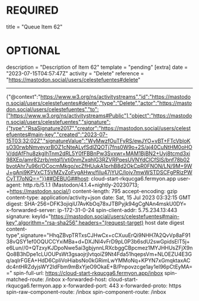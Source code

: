 
# REQUIRED
title = "Queue Item 62"
# OPTIONAL
description = "Description of Item 62"
template = "pending"
[extra]
date = "2023-07-15T04:57:47Z"
activity = "Delete"
reference = "https://mastodon.social/users/celestefuentes#delete"

---
{"@context":"https://www.w3.org/ns/activitystreams","id":"https://mastodon.social/users/celestefuentes#delete","type":"Delete","actor":"https://mastodon.social/users/celestefuentes","to":["https://www.w3.org/ns/activitystreams#Public"],"object":"https://mastodon.social/users/celestefuentes","signature":{"type":"RsaSignature2017","creator":"https://mastodon.social/users/celestefuentes#main-key","created":"2023-07-15T03:32:02Z","signatureValue":"WyMwzfOuTFyRS/ewJYO+vBT+FTcVbloKsO30rwbNmveyxrBOZ1cNteALyfSdIZQOTj7fns0W9o+2S/aj40CuNtHM0oHOV/ddAfFhu8zkgIhTnm2dRL5Y0fFBBnPw3Svxwr+MAM1BjBN2+Uvj8tcmd3xi98XEp/amr82zrb/mtqI1/xtj0nmZxqhlG3RZVRPqesUVNYdClCfSlS/bnf78b02bvotAhr7u96r/OCocmMkgo/xcZfHUukA1prhB8d2OkCpR0FNON/LN/9M+9WJ+gAnj9KPVxCT5VMZvZoFvgAHwv/fiIu47jYUC/Iojv7mwWSTDSCFgPRizPWCyTT7oNQ=="}}##DEBUG##host: cloud-start-rkqucga6.fermyon.app
user-agent: http.rb/5.1.1 (Mastodon/4.1.4+nightly-20230713; +https://mastodon.social/)
content-length: 795
accept-encoding: gzip
content-type: application/activity+json
date: Sat, 15 Jul 2023 03:32:15 GMT
digest: SHA-256=DFK3ojiqiU7AvKbOq78xJTBPyjk94gCgNAn4mskU0DY=
x-forwarded-server: ip-172-31-0-24
spin-client-addr: 5.75.234.13:443
signature: keyId="https://mastodon.social/users/celestefuentes#main-key",algorithm="rsa-sha256",headers="(request-target) host date digest content-type",signature="HhqZBvpTRTxsCJHwCx+cCXuuErQi9NHH7A2QvVp8aF9138vQSY1ef0OQUCCYxiMBa+d+DXJNl4vFrD9pL0P3b6sdU2swGpidsElT5j+e6Lun//0+QTzxyKJDpoNwe5ai3gbjynnLRXcbggCBpcmez1MYJHHUsZFjX9nQo8B3hDpe1cLUOUPsWt3gsaojrjlvtqoiZ9Nt4Fda51hqepsVm+NLOEZU4E3Gq/aqIrFGEA+HdD6CpliVoHiabsNo0kGRimLwYMMoNq+KPYN7xGmqktaxACdc4ntHRZdyjsWY2IdFbm9mBxYjeO9OkaE+B/Pnpovzcge1ay1el96pCtEyMA=="
spin-full-url: https://cloud-start-rkqucga6.fermyon.app/inbox
spin-matched-route: /inbox
x-forwarded-host: cloud-start-rkqucga6.fermyon.app
x-forwarded-port: 443
x-forwarded-proto: https
spin-raw-component-route: /inbox
spin-component-route: /inbox

